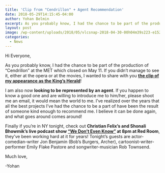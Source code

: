 ```yaml
---
title: 'Clip from "Cendrillon" + Agent Recommendation'
date: 2018-05-29T14:15:45-04:00
author: Yohan Belmin
excerpt: As you probably know, I had the chance to be part of the production of "Cendrillon" at the MET which closed on May 11. If you didn't manage to see it, either at the opera or at the movies, I wanted to share with you the clip of my appearance as the King's Herald!
layout: post
image: /wp-content/uploads/2018/05/vlcsnap-2018-04-30-00h04m39s223-e1527612584154.png
categories:
  - News
---
```

Hi Everyone,

As you probably know, I had the chance to be part of the production of &#8220;Cendrillon&#8221; at the MET which closed on May 11. If you didn&#8217;t manage to see it, either at the opera or at the movies, I wanted to share with you <a href="https://vimeo.com/270187477" target="_blank" rel="noopener"><strong>the clip of my appearance as the King&#8217;s Herald</strong></a>!

I am also now **looking to be represented by an agent**. If you happen to know a good one and are willing to introduce me to him/her, please shoot me an email, it would mean the world to me. I&#8217;ve realized over the years that all the best projects I&#8217;ve had the chance to be a part of have been the result of someone kind enough to recommend me. I believe it can be done again, and what goes around comes around!

Finally if you&#8217;re in NY tonight, check out **Christian Felix&#8217;s and Shonali Bhowmik&#8217;s live podcast show <a href="https://www.facebook.com/events/191127731610312/" target="_blank" rel="noopener">&#8220;We Don&#8217;t Even Know&#8221;</a> at 8pm at Red Room**, they&#8217;ve been working hard at it for years! Tonight&#8217;s guests are actor-comedian-writer Jon Benjamin (Bob&#8217;s Burgers, Archer), cartoonist-writer-performer Emily Flake Pastore and songwriter-musician Rob Townsend.

Much love,

-Yohan
